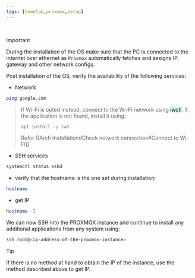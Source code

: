 ```yaml
---
tags: [homelab,proxmox,setup]
---
```


</br>


> [!important] 
> During the installation of the OS make sure that the PC is connected to the internet over ethernet as `Proxmox` automatically fetches and assigns IP, gateway and other network configs.

Post installation of the OS, verify the availability of the following services:

- Network
```bash ln:False
ping google.com
```

> If Wi-Fi is opted instead, connect to the Wi-Fi network using <mark style="background: #ABF7F7A6;">iwctl</mark>.
> If, the application is not found, install it using:
> ```bash ln:False
> apt install -y iwd
> ```
> Refer [[Arch Installation#Check network connection#Connect to Wi-Fi]]

- SSH services
```bash ln:False
systemctl status sshd
```

- verify that the hostname is the one set during installation:
```bash ln:False
hostname
```

- get IP
```bash ln:False
hostname -I
```

We can now SSH into the PROXMOX instance and continue to install any additional applications from any system using:

```bash ln:False
ssh root@<ip-address-of-the-proxmox-instance>
```

> [!tip] 
> If there is no method at hand to obtain the IP of the instance, use the method described above to get IP.

